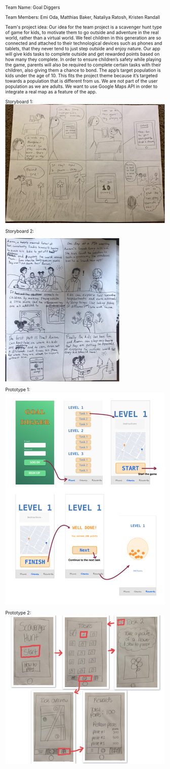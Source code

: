 ﻿Team Name: Goal Diggers

Team Members: Emi Oda, Matthias Baker, Nataliya Ratosh, Kristen Randall

Team's project idea:
Our idea for the team project is a scavenger hunt type of game for kids, to motivate them to go outside and adventure in the real world, rather than a virtual world. We feel children in this generation are so connected and attached to their technological devices such as phones and tablets, that they never tend to just step outside and enjoy nature. Our app will give kids tasks to complete outside and get rewarded points based on how many they complete. In order to ensure children’s safety while playing the game, parents will also be required to complete certain tasks with their children, also giving them a chance to bond. The app’s target population is kids under the age of 10. This fits the project theme because it’s targeted towards a population that is different from us. We are not part of the user population as we are adults. We want to use Google Maps API in order to integrate a real map as a feature of the app. 

Storyboard 1:
![Storyboard 1](storyboard1.jpg)

Storyboard 2:

![Storyboard 2](storyboard2.jpg)

Prototype 1:
![Prototype 1](prototype1.jpg)

Prototype 2:
![Prototype 2](prototype2.jpg)
